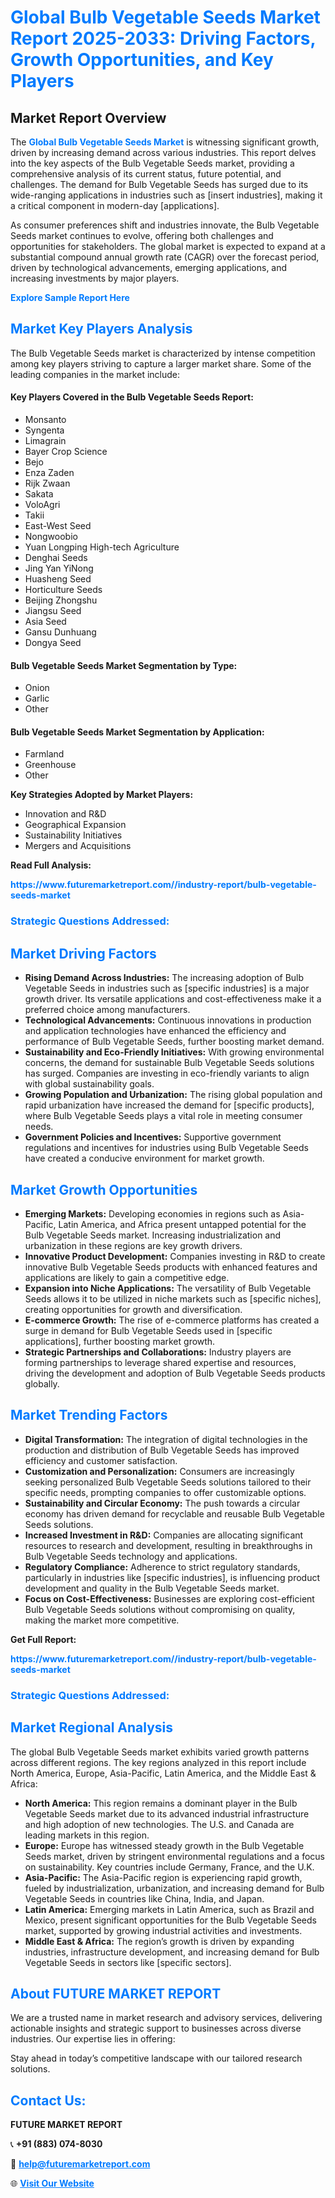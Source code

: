 <h1 style="color: #007BFF;">Global Bulb Vegetable Seeds Market Report 2025-2033: Driving Factors, Growth Opportunities, and Key Players</h1>

<section id="overview">
<h2>Market Report Overview</h2>
<p>The <a href="https://www.futuremarketreport.com//industry-report/bulb-vegetable-seeds-market" style="color: #007BFF; text-decoration: none;"><strong>Global Bulb Vegetable Seeds Market</strong></a> is witnessing significant growth, driven by increasing demand across various industries. This report delves into the key aspects of the Bulb Vegetable Seeds market, providing a comprehensive analysis of its current status, future potential, and challenges. The demand for Bulb Vegetable Seeds has surged due to its wide-ranging applications in industries such as [insert industries], making it a critical component in modern-day [applications].</p>
<p>As consumer preferences shift and industries innovate, the Bulb Vegetable Seeds market continues to evolve, offering both challenges and opportunities for stakeholders. The global market is expected to expand at a substantial compound annual growth rate (CAGR) over the forecast period, driven by technological advancements, emerging applications, and increasing investments by major players.</p>
</section>

<section id="overview">
<p><a href="https://www.futuremarketreport.com//request-sample/reportId=91017" style="color: #007BFF; text-decoration: none;"><strong>Explore Sample Report Here</strong></a></p>
</section>

<section id="key-players">
<h2 style="color: #007BFF;">Market Key Players Analysis</h2>
<p>The Bulb Vegetable Seeds market is characterized by intense competition among key players striving to capture a larger market share. Some of the leading companies in the market include:</p>
<h4>Key Players Covered in the Bulb Vegetable Seeds Report:</h4>
<ul><li>Monsanto</li><li>Syngenta</li><li>Limagrain</li><li>Bayer Crop Science</li><li>Bejo</li><li>Enza Zaden</li><li>Rijk Zwaan</li><li>Sakata</li><li>VoloAgri</li><li>Takii</li><li>East-West Seed</li><li>Nongwoobio</li><li>Yuan Longping High-tech Agriculture</li><li>Denghai Seeds</li><li>Jing Yan YiNong</li><li>Huasheng Seed</li><li>Horticulture Seeds</li><li>Beijing Zhongshu</li><li>Jiangsu Seed</li><li>Asia Seed</li><li>Gansu Dunhuang</li><li>Dongya Seed</li></ul>
<h4>Bulb Vegetable Seeds Market Segmentation by Type:</h4>
<ul><li>Onion</li><li>Garlic</li><li>Other</li></ul>

<h4>Bulb Vegetable Seeds Market Segmentation by Application:</h4>
<ul><li>Farmland</li><li>Greenhouse</li><li>Other</li></ul>
<p><strong>Key Strategies Adopted by Market Players:</strong></p>
<ul>
<li>Innovation and R&D</li>
<li>Geographical Expansion</li>
<li>Sustainability Initiatives</li>
<li>Mergers and Acquisitions</li>
</ul>
</section>

<section>
<p><strong>Read Full Analysis: </strong></p><a href="https://www.futuremarketreport.com//industry-report/bulb-vegetable-seeds-market" style="color: #007BFF; text-decoration: none;"><strong>https://www.futuremarketreport.com//industry-report/bulb-vegetable-seeds-market</strong></a>
<h3 style="color: #007BFF;">Strategic Questions Addressed:</h3>
</section>

<section id="driving-factors">
<h2 style="color: #007BFF;">Market Driving Factors</h2>
<ul>
<li><strong>Rising Demand Across Industries:</strong> The increasing adoption of Bulb Vegetable Seeds in industries such as [specific industries] is a major growth driver. Its versatile applications and cost-effectiveness make it a preferred choice among manufacturers.</li>
<li><strong>Technological Advancements:</strong> Continuous innovations in production and application technologies have enhanced the efficiency and performance of Bulb Vegetable Seeds, further boosting market demand.</li>
<li><strong>Sustainability and Eco-Friendly Initiatives:</strong> With growing environmental concerns, the demand for sustainable Bulb Vegetable Seeds solutions has surged. Companies are investing in eco-friendly variants to align with global sustainability goals.</li>
<li><strong>Growing Population and Urbanization:</strong> The rising global population and rapid urbanization have increased the demand for [specific products], where Bulb Vegetable Seeds plays a vital role in meeting consumer needs.</li>
<li><strong>Government Policies and Incentives:</strong> Supportive government regulations and incentives for industries using Bulb Vegetable Seeds have created a conducive environment for market growth.</li>
</ul>
</section>

<section id="growth-opportunities">
<h2 style="color: #007BFF;">Market Growth Opportunities</h2>
<ul>
<li><strong>Emerging Markets:</strong> Developing economies in regions such as Asia-Pacific, Latin America, and Africa present untapped potential for the Bulb Vegetable Seeds market. Increasing industrialization and urbanization in these regions are key growth drivers.</li>
<li><strong>Innovative Product Development:</strong> Companies investing in R&D to create innovative Bulb Vegetable Seeds products with enhanced features and applications are likely to gain a competitive edge.</li>
<li><strong>Expansion into Niche Applications:</strong> The versatility of Bulb Vegetable Seeds allows it to be utilized in niche markets such as [specific niches], creating opportunities for growth and diversification.</li>
<li><strong>E-commerce Growth:</strong> The rise of e-commerce platforms has created a surge in demand for Bulb Vegetable Seeds used in [specific applications], further boosting market growth.</li>
<li><strong>Strategic Partnerships and Collaborations:</strong> Industry players are forming partnerships to leverage shared expertise and resources, driving the development and adoption of Bulb Vegetable Seeds products globally.</li>
</ul>
</section>

<section id="trending-factors">
<h2 style="color: #007BFF;">Market Trending Factors</h2>
<ul>
<li><strong>Digital Transformation:</strong> The integration of digital technologies in the production and distribution of Bulb Vegetable Seeds has improved efficiency and customer satisfaction.</li>
<li><strong>Customization and Personalization:</strong> Consumers are increasingly seeking personalized Bulb Vegetable Seeds solutions tailored to their specific needs, prompting companies to offer customizable options.</li>
<li><strong>Sustainability and Circular Economy:</strong> The push towards a circular economy has driven demand for recyclable and reusable Bulb Vegetable Seeds solutions.</li>
<li><strong>Increased Investment in R&D:</strong> Companies are allocating significant resources to research and development, resulting in breakthroughs in Bulb Vegetable Seeds technology and applications.</li>
<li><strong>Regulatory Compliance:</strong> Adherence to strict regulatory standards, particularly in industries like [specific industries], is influencing product development and quality in the Bulb Vegetable Seeds market.</li>
<li><strong>Focus on Cost-Effectiveness:</strong> Businesses are exploring cost-efficient Bulb Vegetable Seeds solutions without compromising on quality, making the market more competitive.</li>
</ul>
</section>

<section>
<p><strong>Get Full Report: </strong></p><a href="https://www.futuremarketreport.com//industry-report/bulb-vegetable-seeds-market" style="color: #007BFF; text-decoration: none;"><strong>https://www.futuremarketreport.com//industry-report/bulb-vegetable-seeds-market</strong></a>
<h3 style="color: #007BFF;">Strategic Questions Addressed:</h3>
</section>


<section id="regional-analysis">
<h2 style="color: #007BFF;">Market Regional Analysis</h2>
<p>The global Bulb Vegetable Seeds market exhibits varied growth patterns across different regions. The key regions analyzed in this report include North America, Europe, Asia-Pacific, Latin America, and the Middle East & Africa:</p>
<ul>
<li><strong>North America:</strong> This region remains a dominant player in the Bulb Vegetable Seeds market due to its advanced industrial infrastructure and high adoption of new technologies. The U.S. and Canada are leading markets in this region.</li>
<li><strong>Europe:</strong> Europe has witnessed steady growth in the Bulb Vegetable Seeds market, driven by stringent environmental regulations and a focus on sustainability. Key countries include Germany, France, and the U.K.</li>
<li><strong>Asia-Pacific:</strong> The Asia-Pacific region is experiencing rapid growth, fueled by industrialization, urbanization, and increasing demand for Bulb Vegetable Seeds in countries like China, India, and Japan.</li>
<li><strong>Latin America:</strong> Emerging markets in Latin America, such as Brazil and Mexico, present significant opportunities for the Bulb Vegetable Seeds market, supported by growing industrial activities and investments.</li>
<li><strong>Middle East & Africa:</strong> The region’s growth is driven by expanding industries, infrastructure development, and increasing demand for Bulb Vegetable Seeds in sectors like [specific sectors].</li>
</ul>
</section>

<footer>
<h2 style="color: #007BFF;">About FUTURE MARKET REPORT</h2>
<p>We are a trusted name in market research and advisory services, delivering actionable insights and strategic support to businesses across diverse industries. Our expertise lies in offering:</p>

<p>Stay ahead in today’s competitive landscape with our tailored research solutions.</p>

<h2 style="color: #007BFF;">Contact Us:</h2>
<p><strong>FUTURE MARKET REPORT</strong></p>
<p>📞 <strong>+91 (883) 074-8030</strong></p>
<p>📧 <strong><a href="mailto:help@futuremarketreport.com" style="color: #007BFF;">help@futuremarketreport.com</a></strong></p>
<p>🌐 <strong><a href="https://www.futuremarketreport.com/" style="color: #007BFF;">Visit Our Website</a></strong></p>
</footer>